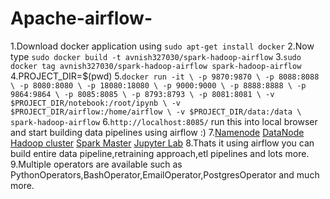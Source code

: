 # Apache-airflow-
1.Download docker application using `sudo apt-get install docker`
2.Now type `sudo docker build -t avnish327030/spark-hadoop-airflow`
3.`sudo docker tag avnish327030/spark-hadoop-airflow spark-hadoop-airflow`
4.PROJECT_DIR=$(pwd)
5.`docker run -it \
    -p 9870:9870 \
    -p 8088:8088 \
    -p 8080:8080 \
    -p 18080:18080 \
    -p 9000:9000 \
    -p 8888:8888 \
    -p 9864:9864 \
    -p 8085:8085 \
    -p 8793:8793 \
    -p 8081:8081 \
    -v $PROJECT_DIR/notebook:/root/ipynb \
    -v $PROJECT_DIR/airflow:/home/airflow \
    -v $PROJECT_DIR/data:/data \
    spark-hadoop-airflow`
6.`http://localhost:8085/` run this into local browser and start building data pipelines using airflow :)
7.<a href="http://localhost:8085/">Namenode</a>  <a href="http://localhost:9864/">DataNode</a>  <a href="http://localhost:8088/">Hadoop cluster</a> <a href="http://localhost:8080/">Spark Master</a>  <a href="http://localhost:8888/">Jupyter Lab</a>
8.Thats it using airflow you can build entire data pipeline,retraining approach,etl pipelines and lots more.
9.Multiple operators are available such as PythonOperators,BashOperator,EmailOperator,PostgresOperator and much more.
